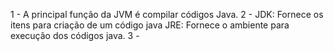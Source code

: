 1 - A principal função da JVM é compilar códigos Java.
2 - JDK: Fornece os itens para criação de um código java
JRE: Fornece o ambiente para execução dos códigos java.
3 -